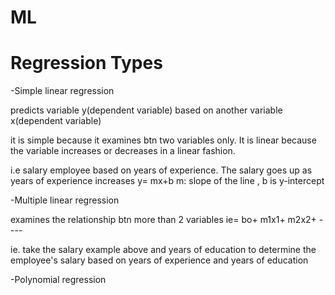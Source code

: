 # ML

# Regression Types

-Simple linear regression 

predicts variable y(dependent variable) based on another variable x(dependent variable)

it is  simple because it examines  btn two variables only. It is linear because the variable increases or decreases in a linear fashion.

i.e salary employee  based on  years of experience. The salary goes up as years of experience increases 
  y= mx+b        m: slope of the line , b is y-intercept
  
  -Multiple linear regression 
  
  examines the relationship btn more than 2 variables ie=  bo+ m1x1+ m2x2+ ----
  
  ie. take the salary example above and years of education to determine the employee's salary based on years of experience and years of education
  
  -Polynomial regression
  
  
  
  

